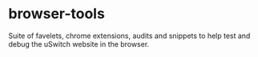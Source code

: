 browser-tools
=============

Suite of favelets, chrome extensions, audits and snippets to help test and debug the uSwitch website in the browser.
